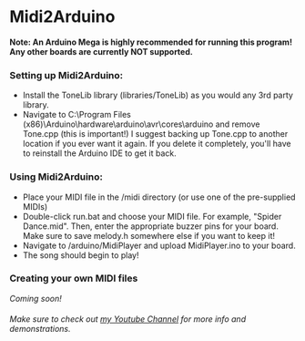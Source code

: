 # Midi2Arduino

**Note: An Arduino Mega is highly recommended for running this program! Any other boards are currently NOT supported.**

### Setting up Midi2Arduino:

- Install the ToneLib library (libraries/ToneLib) as you would any 3rd party library.
- Navigate to C:\Program Files (x86)\Arduino\hardware\arduino\avr\cores\arduino and remove Tone.cpp (this is important!) I suggest backing up Tone.cpp to another location if you ever want it again. If you delete it completely, you'll have to reinstall the Arduino IDE to get it back.

### Using Midi2Arduino:

- Place your MIDI file in the /midi directory (or use one of the pre-supplied MIDIs)
- Double-click run.bat and choose your MIDI file. For example, "Spider Dance.mid". Then, enter the appropriate buzzer pins for your board. Make sure to save melody.h somewhere else if you want to keep it!
- Navigate to /arduino/MidiPlayer and upload MidiPlayer.ino to your board. 
- The song should begin to play!

### Creating your own MIDI files

*Coming soon!*


###### Make sure to check out [my Youtube Channel](https://www.youtube.com/channel/UCkn26hEGG7ti14K8dsaPTEA) for more info and demonstrations.